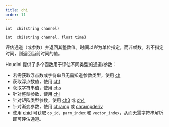 ```yaml
---
title: chi
order: 11
---
```

`int  chi(string channel)`

`int  chi(string channel, float time)`

评估通道（或参数）并返回其整数值。时间以*秒*为单位指定，而非帧数。若不指定时间，则返回当前时间的值。

Houdini 提供了多个函数用于评估不同类型的通道/参数：

- 若需获取浮点数或字符串且无需知道参数类型，使用 [ch](./ch "评估通道（或参数）并返回其值。")
- 获取浮点数值，使用 [chf](./chf "评估通道（或参数）并返回其浮点数值。")
- 获取字符串值，使用 [chs](./chs "评估通道（或参数）并返回其字符串值。")
- 针对整型参数，使用 [chi](./chi "评估通道（或参数）并返回其整数值。")
- 针对矩阵类型参数，使用 [ch3](./ch3 "评估通道（或参数）并返回3x3矩阵值。") 或 [ch4](./ch4 "评估通道（或参数）并返回4x4矩阵值。")
- 针对渐变参数，使用 [chramp](./chramp "评估渐变参数并返回其插值结果。") 或 [chrampderiv](./chrampderiv "评估渐变参数相对于位置的导数。")
- 使用 [chid](./chid "解析通道字符串（或参数）并返回操作符ID、参数索引和向量索引。") 可获取 `op_id`、`parm_index` 和 `vector_index`，从而无需字符串解析即可评估通道。
